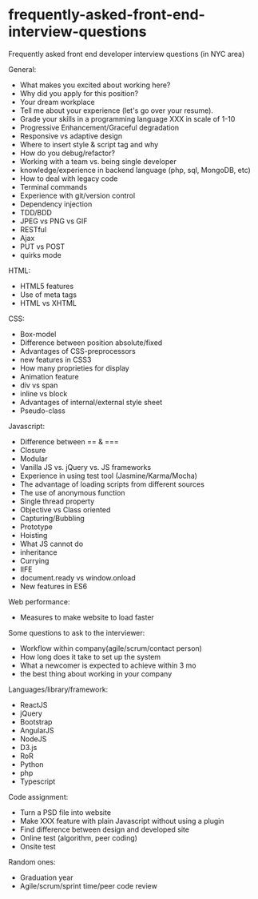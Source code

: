 # frequently-asked-front-end-interview-questions
Frequently asked front end developer interview questions (in NYC area)


General:
- What makes you excited about working here?
- Why did you apply for this position?
- Your dream workplace
- Tell me about your experience (let's go over your resume).
- Grade your skills in a programming language XXX in scale of 1-10 
- Progressive Enhancement/Graceful degradation
- Responsive vs adaptive design
- Where to insert style & script tag and why
- How do you debug/refactor?
- Working with a team vs. being single developer
- knowledge/experience in backend language (php, sql, MongoDB, etc)
- How to deal with legacy code
- Terminal commands
- Experience with git/version control
- Dependency injection
- TDD/BDD
- JPEG vs PNG vs GIF
- RESTful
- Ajax
- PUT vs POST
- quirks mode


HTML:
- HTML5 features
- Use of meta tags
- HTML vs XHTML


CSS:
- Box-model
- Difference between position absolute/fixed
- Advantages of CSS-preprocessors
- new features in CSS3
- How many proprieties for display
- Animation feature
- div vs span
- inline vs block
- Advantages of internal/external style sheet
- Pseudo-class


Javascript:
- Difference between == & ===
- Closure
- Modular
- Vanilla JS vs. jQuery vs. JS frameworks
- Experience in using test tool (Jasmine/Karma/Mocha)
- The advantage of loading scripts from different sources
- The use of anonymous function
- Single thread property
- Objective vs Class oriented
- Capturing/Bubbling
- Prototype
- Hoisting
- What JS cannot do
- inheritance
- Currying
- IIFE
- document.ready vs window.onload
- New features in ES6



Web performance:
- Measures to make website to load faster
 

Some questions to ask to the interviewer:
- Workflow within company(agile/scrum/contact person)
- How long does it take to set up the system
- What a newcomer is expected to achieve within 3 mo
- the best thing about working in your company



Languages/library/framework:
- ReactJS
- jQuery
- Bootstrap
- AngularJS
- NodeJS
- D3.js
- RoR
- Python
- php
- Typescript




Code assignment:
- Turn a PSD file into website
- Make XXX feature with plain Javascript without using a plugin
- Find difference between design and developed site
- Online test (algorithm, peer coding)
- Onsite test


Random ones:
- Graduation year
- Agile/scrum/sprint time/peer code review
 
